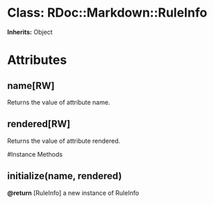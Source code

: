 # Class: RDoc::Markdown::RuleInfo
**Inherits:** Object
    



# Attributes
## name[RW] [](#attribute-i-name)
Returns the value of attribute name.

## rendered[RW] [](#attribute-i-rendered)
Returns the value of attribute rendered.


#Instance Methods
## initialize(name, rendered) [](#method-i-initialize)

**@return** [RuleInfo] a new instance of RuleInfo

